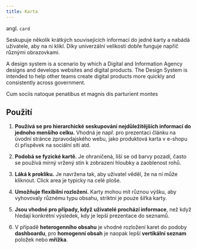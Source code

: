 ```yaml
---
title: Karta
---
```


<script setup>
import DocumentationLinks from '../.vitepress/theme/components/DocumentationLinks.vue'
</script>

angl. `card` <br>

Seskupuje několik krátkých souvisejících informací do jedné karty a nabádá uživatele, aby na ni klikl. Díky univerzální
velikosti dobře funguje napříč různými obrazovkami.

<div class="sample-content">
    <gov-card label="Design system CE">
        <p>A design system is a scenario by which a Digital and Information Agency designs and develops websites and digital products. The Design System is intended to help other teams create digital products more quickly and consistently across government.</p>
        <p slot="footer">Cum sociis natoque penatibus et magnis dis parturient montes</p>
    </gov-card>
</div>

<DocumentationLinks
    storybookUrl="/storybook/?path=/docs/components-card--docs"
    documentationUrl="/komponenty/dokumentace/gov-card" />

## Použití

1. **Používá se pro hierarchické seskupování nejdůležitějších informací do jednoho menšího celku.** Vhodná je např. pro
   prezentaci článku na úvodní stránce zpravodajského webu, jako produktová karta v e-shopu či příspěvek na sociální
   síti atd.

2. **Podobá se fyzické kartě.** Je ohraničená, liší se od barvy pozadí, často se používá mírný vržený stín k zobrazení
   hloubky a zaoblenost rohů.

3. **Láká k prokliku.** Je navržena tak, aby uživatel věděl, že na ní může kliknout. Click area je typicky na celé
   ploše.

4. **Umožňuje flexibilní rozložení.** Karty mohou mít různou výšku, aby vyhovovaly různému typu obsahu, striktní je
   pouze šířka karty.

5. **Jsou vhodné pro případy, když uživatelé prochází informace**, než když hledají konkrétní výsledek, kdy je lepší
   prezentace do seznamů.

6. V případě **heterogenního obsahu** je vhodné rozložení karet do podoby **dashboardu**, pro **homogenní obsah** je
   naopak lepší **vertikální seznam** položek nebo **mřížka**.  
